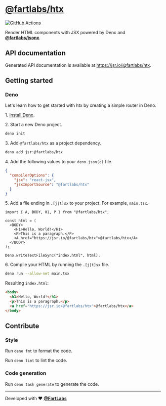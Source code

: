 # [@fartlabs/htx](https://jsr.io/@fartlabs/htx)

[![GitHub Actions](https://github.com/FartLabs/htx/actions/workflows/check.yaml/badge.svg)](https://github.com/FartLabs/htx/actions/workflows/check.yaml)

Render HTML components with JSX powered by Deno and
[**@fartlabs/jsonx**](https://jsr.io/@fartlabs/jsonx).

## API documentation

Generated API documentation is available at <https://jsr.io/@fartlabs/htx>.

## Getting started

### Deno

Let's learn how to get started with htx by creating a simple router in Deno.

1\. [Install Deno](https://docs.deno.com/runtime/manual).

2\. Start a new Deno project.

```sh
deno init
```

3\. Add `@fartlabs/htx` as a project dependency.

```sh
deno add jsr:@fartlabs/htx
```

4\. Add the following values to your `deno.json(c)` file.

```json
{
  "compilerOptions": {
    "jsx": "react-jsx",
    "jsxImportSource": "@fartlabs/htx"
  }
}
```

5\. Add a file ending in `.[j|t]sx` to your project. For example, `main.tsx`.

```tsx
import { A, BODY, H1, P } from "@fartlabs/htx";

const html = (
  <BODY>
    <H1>Hello, World!</H1>
    <P>This is a paragraph.</P>
    <A href="https://jsr.io/@fartlabs/htx">@fartlabs/htx</A>
  </BODY>
);

Deno.writeTextFileSync("index.html", html);
```

6\. Compile your HTML by running the `.[j|t]sx` file.

```sh
deno run --allow-net main.tsx
```

Resulting `index.html`:

```html
<body>
  <h1>Hello, World!</h1>
  <p>This is a paragraph.</p>
  <a href="https://jsr.io/@fartlabs/htx">@fartlabs/htx</a>
</body>
```

## Contribute

### Style

Run `deno fmt` to format the code.

Run `deno lint` to lint the code.

### Code generation

Run `deno task generate` to generate the code.

---

Developed with ❤️ [**@FartLabs**](https://github.com/FartLabs)
